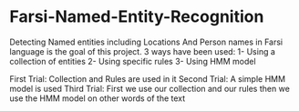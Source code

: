 # Farsi-Named-Entity-Recognition
Detecting Named entities including Locations And Person names in Farsi language is the goal of this project.
3 ways have been used:
1- Using a collection of entities
2- Using specific rules
3- Using HMM model

First Trial: Collection and Rules are used in it
Second Trial: A simple HMM model is used
Third Trial: First we use our collection and our rules then we use the HMM model on other words of the text
